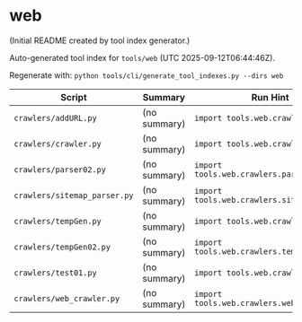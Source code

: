 # web

(Initial README created by tool index generator.)


<!-- AUTO_TOOL_INDEX:START -->
Auto-generated tool index for `tools/web` (UTC 2025-09-12T06:44:46Z).

Regenerate with: `python tools/cli/generate_tool_indexes.py --dirs web`

| Script | Summary | Run Hint |
|--------|---------|----------|
| `crawlers/addURL.py` | (no summary) | `import tools.web.crawlers.addURL` |
| `crawlers/crawler.py` | (no summary) | `import tools.web.crawlers.crawler` |
| `crawlers/parser02.py` | (no summary) | `import tools.web.crawlers.parser02` |
| `crawlers/sitemap_parser.py` | (no summary) | `import tools.web.crawlers.sitemap_parser` |
| `crawlers/tempGen.py` | (no summary) | `import tools.web.crawlers.tempGen` |
| `crawlers/tempGen02.py` | (no summary) | `import tools.web.crawlers.tempGen02` |
| `crawlers/test01.py` | (no summary) | `import tools.web.crawlers.test01` |
| `crawlers/web_crawler.py` | (no summary) | `import tools.web.crawlers.web_crawler` |

<!-- AUTO_TOOL_INDEX:END -->
